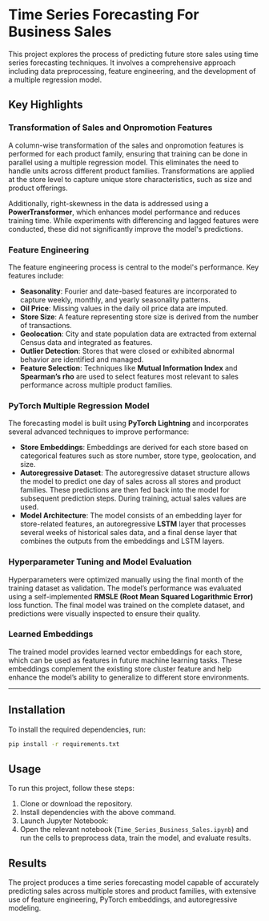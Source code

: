 
# Time Series Forecasting For Business Sales

This project explores the process of predicting future store sales using time series forecasting techniques. It involves a comprehensive approach including data preprocessing, feature engineering, and the development of a multiple regression model.

## Key Highlights

### Transformation of Sales and Onpromotion Features

A column-wise transformation of the sales and onpromotion features is performed for each product family, ensuring that training can be done in parallel using a multiple regression model. This eliminates the need to handle units across different product families. Transformations are applied at the store level to capture unique store characteristics, such as size and product offerings. 

Additionally, right-skewness in the data is addressed using a **PowerTransformer**, which enhances model performance and reduces training time. While experiments with differencing and lagged features were conducted, these did not significantly improve the model's predictions.

### Feature Engineering

The feature engineering process is central to the model's performance. Key features include:

- **Seasonality**: Fourier and date-based features are incorporated to capture weekly, monthly, and yearly seasonality patterns.
- **Oil Price**: Missing values in the daily oil price data are imputed.
- **Store Size**: A feature representing store size is derived from the number of transactions.
- **Geolocation**: City and state population data are extracted from external Census data and integrated as features.
- **Outlier Detection**: Stores that were closed or exhibited abnormal behavior are identified and managed.
- **Feature Selection**: Techniques like **Mutual Information Index** and **Spearman’s rho** are used to select features most relevant to sales performance across multiple product families.

### PyTorch Multiple Regression Model

The forecasting model is built using **PyTorch Lightning** and incorporates several advanced techniques to improve performance:

- **Store Embeddings**: Embeddings are derived for each store based on categorical features such as store number, store type, geolocation, and size.
- **Autoregressive Dataset**: The autoregressive dataset structure allows the model to predict one day of sales across all stores and product families. These predictions are then fed back into the model for subsequent prediction steps. During training, actual sales values are used.
- **Model Architecture**: The model consists of an embedding layer for store-related features, an autoregressive **LSTM** layer that processes several weeks of historical sales data, and a final dense layer that combines the outputs from the embeddings and LSTM layers.
  
### Hyperparameter Tuning and Model Evaluation

Hyperparameters were optimized manually using the final month of the training dataset as validation. The model’s performance was evaluated using a self-implemented **RMSLE (Root Mean Squared Logarithmic Error)** loss function. The final model was trained on the complete dataset, and predictions were visually inspected to ensure their quality.

### Learned Embeddings

The trained model provides learned vector embeddings for each store, which can be used as features in future machine learning tasks. These embeddings complement the existing store cluster feature and help enhance the model’s ability to generalize to different store environments.

---

## Installation

To install the required dependencies, run:

```bash
pip install -r requirements.txt
```

## Usage

To run this project, follow these steps:

1. Clone or download the repository.
2. Install dependencies with the above command.
3. Launch Jupyter Notebook:
4. Open the relevant notebook (`Time_Series_Business_Sales.ipynb`) and run the cells to preprocess data, train the model, and evaluate results.

## Results

The project produces a time series forecasting model capable of accurately predicting sales across multiple stores and product families, with extensive use of feature engineering, PyTorch embeddings, and autoregressive modeling.
